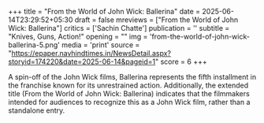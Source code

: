 +++
title = "From the World of John Wick: Ballerina"
date = 2025-06-14T23:29:52+05:30
draft = false
mreviews = ["From the World of John Wick: Ballerina"]
critics = ['Sachin Chatte']
publication = ''
subtitle = "Knives, Guns, Action!"
opening = ""
img = 'from-the-world-of-john-wick-ballerina-5.png'
media = 'print'
source = "https://epaper.navhindtimes.in/NewsDetail.aspx?storyid=174220&date=2025-06-14&pageid=1"
score = 6
+++

A spin-off of the John Wick films, Ballerina represents the fifth installment in the franchise known for its unrestrained action. Additionally, the extended title (From the World of John Wick: Ballerina) indicates that the filmmakers intended for audiences to recognize this as a John Wick film, rather than a standalone entry.
